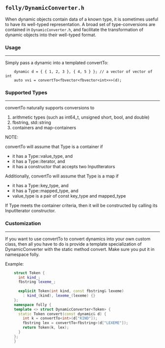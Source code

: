 `folly/DynamicConverter.h`
--------------------------

When dynamic objects contain data of a known type, it is sometimes
useful to have its well-typed representation. A broad set of
type-conversions are contained in `DynamicConverter.h`, and
facilitate the transformation of dynamic objects into their well-typed
format.

### Usage
***

Simply pass a dynamic into a templated convertTo:

```
    dynamic d = { { 1, 2, 3 }, { 4, 5 } }; // a vector of vector of int
    auto vvi = convertTo<fbvector<fbvector<int>>>(d);
```

### Supported Types
***

convertTo naturally supports conversions to

1. arithmetic types (such as int64_t, unsigned short, bool, and double)
2. fbstring, std::string
3. containers and map-containers

NOTE:

convertTo<Type> will assume that Type is a container if
* it has a Type::value_type, and
* it has a Type::iterator, and
* it has a constructor that accepts two InputIterators

Additionally, convertTo<Type> will assume that Type is a map if
* it has a Type::key_type, and
* it has a Type::mapped_type, and
* value_type is a pair of const key_type and mapped_type

If Type meets the container criteria, then it will be constructed
by calling its InputIterator constructor.

### Customization
***

If you want to use convertTo to convert dynamics into your own custom
class, then all you have to do is provide a template specialization
of DynamicConverter with the static method convert. Make sure you put it
in namespace folly.

Example:

``` Cpp
    struct Token {
      int kind_;
      fbstring lexeme_;
      
      explicit Token(int kind, const fbstring& lexeme)
        : kind_(kind), lexeme_(lexeme) {}
    };
    namespace folly {
    template <> struct DynamicConverter<Token> {
      static Token convert(const dynamic& d) {
        int k = convertTo<int>(d["KIND"]);
        fbstring lex = convertTo<fbstring>(d["LEXEME"]);
        return Token(k, lex);
      }
    };
    }
```

